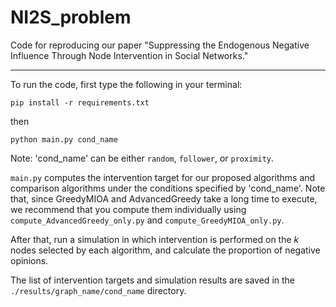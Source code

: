 # NI2S_problem

Code for reproducing our paper "Suppressing the Endogenous Negative Influence Through Node Intervention in Social Networks."

---

To run the code, first type the following in your terminal:
```
pip install -r requirements.txt
```
then
```
python main.py cond_name
```
Note: 'cond_name' can be either `random`, `follower`, or `proximity`.

`main.py` computes the intervention target for our proposed algorithms and comparison algorithms under the conditions specified by 'cond_name'.
Note that, since GreedyMIOA and AdvancedGreedy take a long time to execute, we recommend that you compute them individually using `compute_AdvancedGreedy_only.py` and `compute_GreedyMIOA_only.py`.

After that, run a simulation in which intervention is performed on the $k$ nodes selected by each algorithm, and calculate the proportion of negative opinions.

The list of intervention targets and simulation results are saved in the `./results/graph_name/cond_name` directory.

